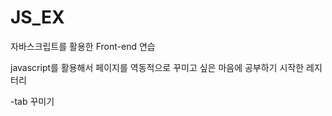 # JS_EX
자바스크립트를 활용한 Front-end 연습 

javascript를 활용해서 페이지를 역동적으로 꾸미고 싶은 마음에 공부하기 시작한 레지터리 

-tab 꾸미기 

